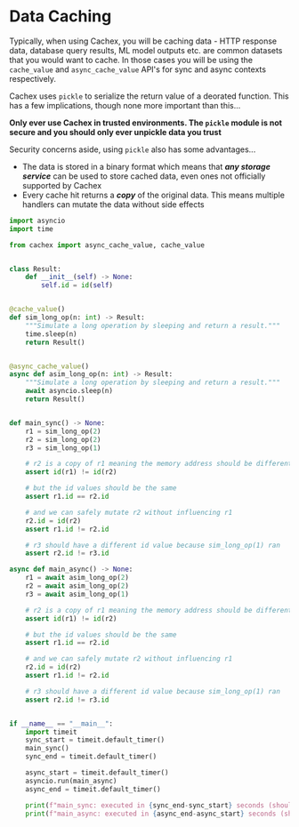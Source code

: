 # Data Caching
Typically, when using Cachex, you will be caching data - HTTP response data, database query results, ML model outputs etc. are common datasets that you would want to cache. In those cases you will be using the `cache_value` and `async_cache_value` API's for sync and async contexts respectively.

Cachex uses `pickle` to serialize the return value of a deorated function. This has a few implications, though none more important than this...

**Only ever use Cachex in trusted environments. The `pickle` module is not secure and you should only ever unpickle data you trust**

Security concerns aside, using `pickle` also has some advantages...
- The data is stored in a binary format which means that ***any storage service*** can be used to store cached data, even ones not officially supported by Cachex
- Every cache hit returns a ***copy*** of the original data. This means multiple handlers can mutate the data without side effects
```python
import asyncio
import time

from cachex import async_cache_value, cache_value


class Result:
    def __init__(self) -> None:
        self.id = id(self)


@cache_value()
def sim_long_op(n: int) -> Result:
    """Simulate a long operation by sleeping and return a result."""
    time.sleep(n)
    return Result()


@async_cache_value()
async def asim_long_op(n: int) -> Result:
    """Simulate a long operation by sleeping and return a result."""
    await asyncio.sleep(n)
    return Result()


def main_sync() -> None:
    r1 = sim_long_op(2)
    r2 = sim_long_op(2)
    r3 = sim_long_op(1)

    # r2 is a copy of r1 meaning the memory address should be different
    assert id(r1) != id(r2)

    # but the id values should be the same
    assert r1.id == r2.id

    # and we can safely mutate r2 without influencing r1
    r2.id = id(r2)
    assert r1.id != r2.id

    # r3 should have a different id value because sim_long_op(1) ran
    assert r2.id != r3.id

async def main_async() -> None:
    r1 = await asim_long_op(2)
    r2 = await asim_long_op(2)
    r3 = await asim_long_op(1)

    # r2 is a copy of r1 meaning the memory address should be different
    assert id(r1) != id(r2)

    # but the id values should be the same
    assert r1.id == r2.id

    # and we can safely mutate r2 without influencing r1
    r2.id = id(r2)
    assert r1.id != r2.id

    # r3 should have a different id value because sim_long_op(1) ran
    assert r2.id != r3.id


if __name__ == "__main__":
    import timeit
    sync_start = timeit.default_timer()
    main_sync()
    sync_end = timeit.default_timer()

    async_start = timeit.default_timer()
    asyncio.run(main_async)
    async_end = timeit.default_timer()

    print(f"main_sync: executed in {sync_end-sync_start} seconds (should be ~3 seconds)")
    print(f"main_async: executed in {async_end-async_start} seconds (should be ~3 seconds)")
```